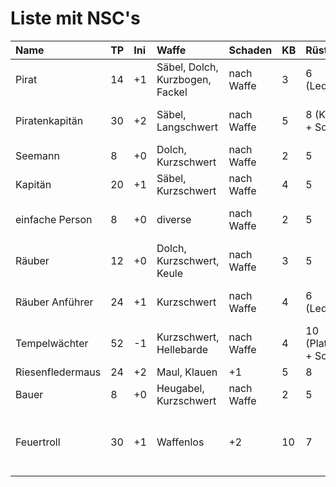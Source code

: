 # Liste mit NSC's

| Name | TP | Ini | Waffe | Schaden | KB | Rüstung | Reichtum | Sprache | Besonderes | SG |
| :--- | :--- | :--- | :--- | :--- | :--- | :--- | :--- | :--- | :--- | :--- |
| Pirat | 14 | +1 | Säbel, Dolch, Kurzbogen, Fackel | nach Waffe | 3 | 6 \(Lederrüstung\) | im Wert von 1 TT | diverse | List 1 | 1 |
| Piratenkapitän | 30 | +2 | Säbel, Langschwert | nach Waffe | 5 | 8 \(Kettenhemd + Schild\) | im Wert von 10 GF | diverse, Handelssprache | List 2, Einflussnahme 2 | 3 |
| Seemann | 8 | +0 | Dolch, Kurzschwert | nach Waffe | 2 | 5 | im Wert von 1 KL | diverse, Handelssprache | Athletik 4 | 1 |
| Kapitän | 20 | +1 | Säbel, Kurzschwert | nach Waffe | 4 | 5 | im Wert von 1 GF | diverse, Handelssprache | Einflussnahme 2 | 2 |
| einfache Person | 8 | +0 | diverse | nach Waffe | 2 | 5 | diverser | diverse, zudem meist Handelssprache |  | 1 |
| Räuber | 12 | +0 | Dolch, Kurzschwert, Keule | nach Waffe | 3 | 5 | im Wert von 1 KL - 1 GF | diverse | List 1 | 1 |
| Räuber Anführer | 24 | +1 | Kurzschwert | nach Waffe | 4 | 6 \(Lederrüstung\) | im Wert von 1 TT - 10 GF | diverse, Handelssprache | List 2, Einflussnahme 1 | 2 |
| Tempelwächter | 52 | -1 | Kurzschwert, Hellebarde | nach Waffe | 4 | 10 \(Plattenpanzer + Schild\) | im Wert von 10 GF | diverse, Handelssprache | Einflussnahme 1 | 4 |
| Riesenfledermaus | 24 | +2 | Maul, Klauen | +1 | 5 | 8 |  | Fledermausisch | fliegend | 3 |
| Bauer | 8 | +0 | Heugabel, Kurzschwert | nach Waffe | 2 | 5 | im Wert von 5 TT | diverse, häufig Handelssprache |  | 1 |
| Feuertroll | 30 | +1 | Waffenlos | +2 | 10 | 7 |  | Orkisch | Brennend \(Feuerschaden pro Runde +1\), Regeneration 2 | 6 |

